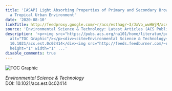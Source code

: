```yaml
---
title: '[ASAP] Light Absorbing Properties of Primary and Secondary Brown Carbon in
  a Tropical Urban Environment'
date: '2020-08-10'
linkTitle: http://feedproxy.google.com/~r/acs/esthag/~3/JxVo_wwHWjM/acs.est.0c02414
source: 'Environmental Science & Technology: Latest Articles (ACS Publications)'
description: '<p><img src="https://pubs.acs.org/na101/home/literatum/publisher/achs/journals/content/esthag/0/esthag.ahead-of-print/acs.est.0c02414/20200810/images/medium/es0c02414_0005.gif"
  alt="TOC Graphic"/></p><div><cite>Environmental Science & Technology</cite></div><div>DOI:
  10.1021/acs.est.0c02414</div><img src="http://feeds.feedburner.com/~r/acs/esthag/~4/JxVo_wwHWjM"
  height="1" width="1" ...'
disable_comments: true
---
```

<p><img src="https://pubs.acs.org/na101/home/literatum/publisher/achs/journals/content/esthag/0/esthag.ahead-of-print/acs.est.0c02414/20200810/images/medium/es0c02414_0005.gif" alt="TOC Graphic"/></p><div><cite>Environmental Science & Technology</cite></div><div>DOI: 10.1021/acs.est.0c02414</div><img src="http://feeds.feedburner.com/~r/acs/esthag/~4/JxVo_wwHWjM" height="1" width="1" ...